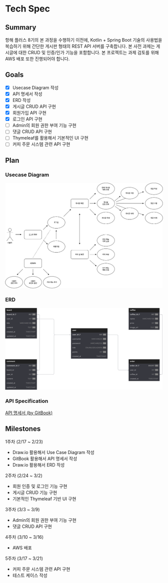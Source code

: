 # Tech Spec

## Summary

항해 플러스 8기의 본 과정을 수행하기 이전에, Kotlin + Spring Boot 기술의 사용법을 복습하기 위해 간단한 게시판 형태의 REST API 서버를 구축합니다. 본 사전 과제는 게시글에 대한 CRUD 및 인증/인가 기능을 포함합니다. 본 프로젝트는 과제 검토를 위해 AWS 배포 또한 진행되어야 합니다.

## Goals

- [x] Usecase Diagram 작성
- [x] API 명세서 작성
- [x] ERD 작성
- [x] 게시글 CRUD API 구현
- [x] 회원가입 API 구현
- [x] 로그인 API 구현
- [ ] Admin의 회원 권한 부여 기능 구현
- [ ] 댓글 CRUD API 구현
- [ ] Thymeleaf를 활용해서 기본적인 UI 구현
- [ ] 커피 주문 시스템 관련 API 구현

## Plan

### Usecase Diagram

<img src="docs/usecase.drawio.svg">

### ERD

<img src="docs/erd.dbdiagramio.svg">

### API Specification

<a href="https://nmin1124.gitbook.io/pre-voyage" target="_blank">API 명세서 (by GitBook)</a>

## Milestones

1주차 (2/17 ~ 2/23)

- Draw.io 활용해서 Use Case Diagram 작성
- GitBook 활용해서 API 명세서 작성
- Draw.io 활용해서 ERD 작성

2주차 (2/24 ~ 3/2)

- 회원 인증 및 로그인 기능 구현
- 게시글 CRUD 기능 구현
- 기본적인 Thymeleaf 기반 UI 구현

3주차 (3/3 ~ 3/9)

- Admin의 회원 권한 부여 기능 구현
- 댓글 CRUD API 구현

4주차 (3/10 ~ 3/16)

- AWS 배포

5주차 (3/17 ~ 3/21)

- 커피 주문 시스템 관련 API 구현
- 테스트 케이스 작성
